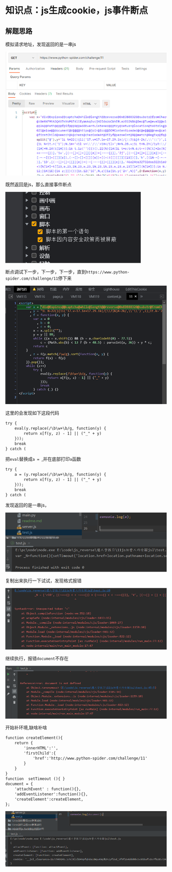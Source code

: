 # 知识点：js生成cookie，js事件断点

## 解题思路

模拟请求地址，发现返回的是一串js

![请求](./img/1.png)

既然返回是js，那么直接事件断点

![请求](./img/2.png)

断点调试下一步，下一步，下一步，直到`https://www.python-spider.com/challenge/11`停下来

![请求](./img/3.png)

这里的会发现如下这段代码

    try {
        eval(y.replace(/\b\w+\b/g, function(y) {
            return x[f(y, z) - 1] || ("_" + y)
        }));
        break
    } catch (

把`eval`替换成`a = `,并在底部打印`a`函数

    try {
        a = (y.replace(/\b\w+\b/g, function(y) {
            return x[f(y, z) - 1] || ("_" + y)
        }));
        break
    } catch (

发现返回的是一串js，

![请求](./img/4.png)

复制出来执行一下试试，发现格式报错

![请求](./img/5.png)

继续执行，报错`document`不存在

![请求](./img/6.png)

开始补环境,缺啥补啥

    function createElement(){
        return {
            'innerHTML':'',
            'firstChild':{
                'href':'http://www.python-spider.com/challenge/11'
            }
        }
    }
    function  setTimeout (){ }
    document = {
        'attachEvent' : function(){},
        'addEventListener':function(){},
        'createElement':createElement,
    };

![请求](./img/7.png)
